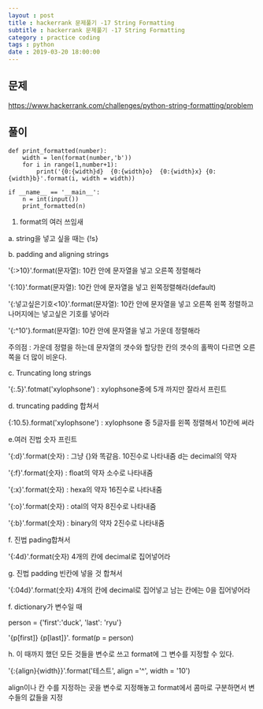 ```yaml
---
layout : post
title : hackerrank 문제풀기 -17 String Formatting
subtitle : hackerrank 문제풀기 -17 String Formatting
category : practice coding
tags : python
date : 2019-03-20 18:00:00
---
```


## 문제

https://www.hackerrank.com/challenges/python-string-formatting/problem

## 풀이

~~~
def print_formatted(number):
    width = len(format(number,'b'))
    for i in range(1,number+1):
        print('{0:{width}d}  {0:{width}o}  {0:{width}x} {0:{width}b}'.format(i, width = width))

if __name__ == '__main__':
    n = int(input())
    print_formatted(n)

~~~
1. format의 여러 쓰임새

a. string을 넣고 싶을 때는 {!s}

b. padding and aligning strings

   '{:>10}'.format(문자열): 10칸 안에 문자열을 넣고 오른쪽 정렬해라

   '{:10}'.format(문자열): 10칸 안에 문자열을 넣고 왼쪽정렬해라(default)

   '{:넣고싶은기호<10}'.format(문자열): 10칸 안에 문자열을 넣고 오른쪽 왼쪽 정렬하고 나머지에는 넣고싶은 기호를 넣어라

   '{:^10'}.format(문자열): 10칸 안에 문자열을 넣고 가운데 정렬해라

   주의점 : 가운데 정렬을 하는데 문자열의 갯수와 할당한 칸의 갯수의 홀짝이 다르면 오른쪽을 더 많이 비운다.

c. Truncating long strings

   '{:.5}'.fotmat('xylophsone') : xylophsone중에 5개 까지만 잘라서 프린트

d. truncating padding 합쳐서

   {:10.5}.format('xylophsone') : xylophsone 중 5글자를 왼쪽 정렬해서 10칸에 써라



e.여러 진법 숫자 프린트

  '{:d}'.format(숫자) : 그냥 {}와 똑같음. 10진수로 나타내줌  d는 decimal의 약자

  '{:f}'.format(숫자) : float의 약자 소수로 나타내줌

  '{:x}'.format(숫자) : hexa의 약자 16진수로 나타내줌

  '{:o}'.format(숫자) : otal의 약자 8진수로 나타내줌

  '{:b}'.format(숫자) : binary의 약자 2진수로 나타내줌

f. 진법 pading합쳐서

   '{:4d}'.format(숫자) 4개의 칸에 decimal로 집어넣어라

g. 진법 padding 빈칸에 넣을 것 합쳐서

   '{:04d}'.format(숫자) 4개의 칸에 decimal로 집어넣고 남는 칸에는 0을 집어넣어라

f. dictionary가 변수일 때

   person = {'first':'duck', 'last': 'ryu'}

   '{p[first]} {p[last]}'. format(p = person)

h. 이 때까지 했던 모든 것들을 변수로 쓰고 format에 그 변수를 지정할 수 있다.

   '{:{align}{width}}'.format('테스트', align ='^', width = '10')

   align이나 칸 수를 지정하는 곳을 변수로 지정해놓고 format에서 콤마로 구분하면서 변수들의 값들을 지정
